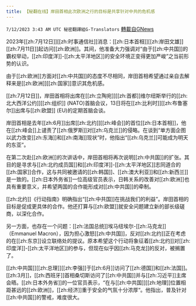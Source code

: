 ```yaml
---
title: 【秘翻在线】岸田首相此次欧洲之行的目标是共享针对中共的危机感
---
```

`7/12/2023 3:43 AM UTC 秘密翻譯組G-Translators` [轉載自GNews](https://gnews.org/articles/1453853)

2023年[[zh:7月12日]][[zh:时事通信社]]消息：[[zh:日本首相]][[zh:岸田文雄]][[zh:7月11日]]起访问[[zh:欧洲]]。其间，他准备大力强调对“由于[[zh:中共国]]的霸权举动，[[zh:印度洋]]\-[[zh:太平洋地区]]的安全环境正变得更加严峻”之当前形势的认识。

由于[[zh:欧洲]]方面对[[zh:中共国]]的态度不尽相同，岸田首相希望通过亲自去解释来是[[zh:欧洲]][[zh:国家]]意识其危机感。

[[zh:7月12日]]，岸田首相将出席在[[zh:立陶宛]][[zh:首都]]维尔纽斯举行的[[zh:北大西洋公约]][[zh:组织]] (NATO)首脑会议，13日将在[[zh:比利时]][[zh:布鲁塞尔]]出席与[[zh:欧盟]] (EU)的定期首脑会谈。

岸田首相是去年[[zh:6月]]出席[[zh:北约]][[zh:峰会]]的首位[[zh:日本首相]]，他在[[zh:峰会]]上谴责了[[zh:俄罗斯]]对[[zh:乌克兰]]的侵略。在谈到“单方面企图以武力改变[[zh:东海]]和[[zh:南海]]现状”时，他指出“[[zh:乌克兰]]可能成为明天的东亚”。

在第二次赴[[zh:欧洲]]的次讲话中，岸田首相将再次说明[[zh:中共国]]的扩张。其目的是寻求与[[zh:北约成员国]]和[[zh:印度洋]]\-[[zh:太平洋地区]]志同道合的[[zh:国家]]合作，这与共同被邀请的[[zh:韩国]]、[[zh:澳大利亚]]和[[zh:新西兰]]是一致的。[[zh:日本外务省]]一位高级官员表示，日韩关系的改善对[[zh:欧洲]]也具有重要意义，并希望两国的合作能形成对[[zh:中共国]]的牵制。

[[zh:北约]]《行动指南》明确指出“[[zh:中共国]]在挑战我们的利益”。岸田首相的目标是促成更具体的合作。他还打算与[[zh:欧盟]]就安全问题建立新的部长级磋商，以深化合作。

另一方面，也存在一个问题：[[zh:法国总统]]埃马纽埃尔\-[[zh:马克龙]]（Emmanuel Macron），因为担心激怒[[zh:中共国]]，反对[[zh:北约]]正在考虑的在[[zh:东京]]设立联络处的提议。原本希望这个行动将象征着[[zh:北约]]对[[zh:印度洋]]\-[[zh:太平洋地区]]的参与，但现在似乎因[[zh:马克龙]]的反对，被搁置了。

[[zh:中共国]][[zh:总理]][[zh:李强]]于[[zh:6月]]访问了[[zh:德国]]和[[zh:法国]]。[[zh:3月]]，[[zh:西班牙]]首相桑切斯访问了[[zh:中共国]]并与[[zh:习近平]]主席会晤。[[zh:日本外务省]]的一位官员表示，“在与[[zh:中共国]][[zh:地理]]位置相距甚远的[[zh:欧洲]]，[[zh:经济]]重于安全的气氛十分浓厚“。他指出，普及针对[[zh:中共国]]的警戒，难度很大。
